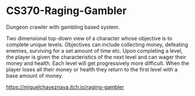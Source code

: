 # CS370-Raging-Gambler
Dungeon crawler with gambling based system.

Two dimensional top-down view of a character whose objective is to complete unique levels. 
Objectives can include collecting money, defeating enemies, surviving for a set amount of time etc.
Upon completing a level, the player is given the characteristics of the next level and can wager their money and health. 
Each level will get progressively more difficult.
When the player loses all their money or health they return to the first level with a base amount of money.

https://miguelchaveznava.itch.io/raging-gambler

